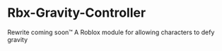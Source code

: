 # Rbx-Gravity-Controller
 Rewrite coming soon:tm:
 A Roblox module for allowing characters to defy gravity
